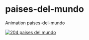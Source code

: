 # paises-del-mundo

Animation paises-del-mundo

[![204 paises del mundo](https://img.youtube.com/vi/zdE_0CghODE/0.jpg)](https://www.youtube.com/watch?v=zdE_0CghODE)
